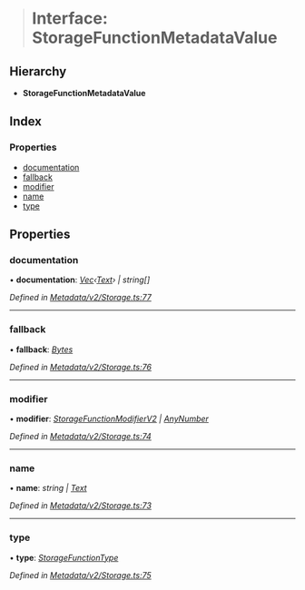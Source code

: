 > # Interface: StorageFunctionMetadataValue

## Hierarchy

* **StorageFunctionMetadataValue**

## Index

### Properties

* [documentation](_metadata_v2_storage_.storagefunctionmetadatavalue.md#documentation)
* [fallback](_metadata_v2_storage_.storagefunctionmetadatavalue.md#fallback)
* [modifier](_metadata_v2_storage_.storagefunctionmetadatavalue.md#modifier)
* [name](_metadata_v2_storage_.storagefunctionmetadatavalue.md#name)
* [type](_metadata_v2_storage_.storagefunctionmetadatavalue.md#type)

## Properties

###  documentation

• **documentation**: *[Vec](../classes/_codec_vec_.vec.md)‹[Text](../classes/_primitive_text_.text.md)› | string[]*

*Defined in [Metadata/v2/Storage.ts:77](https://github.com/polkadot-js/api/blob/630b831/packages/types/src/Metadata/v2/Storage.ts#L77)*

___

###  fallback

• **fallback**: *[Bytes](../classes/_primitive_bytes_.bytes.md)*

*Defined in [Metadata/v2/Storage.ts:76](https://github.com/polkadot-js/api/blob/630b831/packages/types/src/Metadata/v2/Storage.ts#L76)*

___

###  modifier

• **modifier**: *[StorageFunctionModifierV2](_interfaceregistry_.interfaceregistry.md#storagefunctionmodifierv2) | [AnyNumber](../modules/_types_.md#anynumber)*

*Defined in [Metadata/v2/Storage.ts:74](https://github.com/polkadot-js/api/blob/630b831/packages/types/src/Metadata/v2/Storage.ts#L74)*

___

###  name

• **name**: *string | [Text](../classes/_primitive_text_.text.md)*

*Defined in [Metadata/v2/Storage.ts:73](https://github.com/polkadot-js/api/blob/630b831/packages/types/src/Metadata/v2/Storage.ts#L73)*

___

###  type

• **type**: *[StorageFunctionType](../classes/_metadata_v2_storage_.storagefunctiontype.md)*

*Defined in [Metadata/v2/Storage.ts:75](https://github.com/polkadot-js/api/blob/630b831/packages/types/src/Metadata/v2/Storage.ts#L75)*